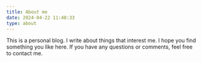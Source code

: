 ```yaml
---
title: About me
date: 2024-04-22 11:48:33
type: about
---
```


This is a personal blog. I write about things that interest me. I hope you find something you like here. If you have any questions or comments, feel free to contact me.
